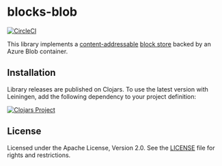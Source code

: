 blocks-blob
===========

[![CircleCI](https://circleci.com/gh/amperity/blocks-blob.svg?style=svg)](https://circleci.com/gh/amperity/blocks-blob)

This library implements a [content-addressable](https://en.wikipedia.org/wiki/Content-addressable_storage)
[block store](https://github.com/greglook/blocks) backed by an Azure Blob container.


## Installation

Library releases are published on Clojars. To use the latest version with
Leiningen, add the following dependency to your project definition:

[![Clojars Project](http://clojars.org/amperity/blocks-blob/latest-version.svg)](http://clojars.org/amperity/blocks-blob)


## License

Licensed under the Apache License, Version 2.0. See the [LICENSE](LICENSE) file
for rights and restrictions.
